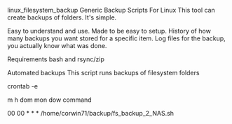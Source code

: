 linux_filesystem_backup
Generic Backup Scripts For Linux This tool can create backups of folders. It's simple.

Easy to understand and use. Made to be easy to setup. History of how many backups you want stored for a specific item. Log files for the backup, you actually know what was done.

Requirements
bash and rsync/zip

Automated backups
This script runs backups of filesystem folders

crontab -e

m h dom mon dow command

00 00 * * * /home/corwin71/backup/fs_backup_2_NAS.sh

